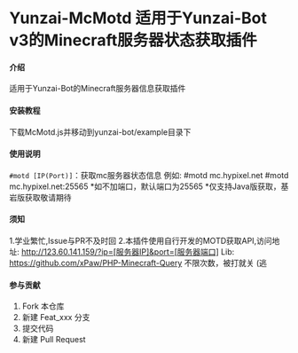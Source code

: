 # Yunzai-McMotd 适用于Yunzai-Bot v3的Minecraft服务器状态获取插件

#### 介绍
适用于Yunzai-Bot的Minecraft服务器信息获取插件

#### 安装教程
下载McMotd.js并移动到yunzai-bot/example目录下

#### 使用说明
`#motd [IP(Port)]`：获取mc服务器状态信息
例如: 
#motd mc.hypixel.net
#motd mc.hypixel.net:25565
*如不加端口，默认端口为25565
*仅支持Java版获取，基岩版获取敬请期待

#### 须知
1.学业繁忙,Issue与PR不及时回
2.本插件使用自行开发的MOTD获取API,访问地址:
http://123.60.141.159/?ip=[服务器IP]&port=[服务器端口]
Lib:
https://github.com/xPaw/PHP-Minecraft-Query
不限次数，被打就关 (逃

#### 参与贡献
1.  Fork 本仓库
2.  新建 Feat_xxx 分支
3.  提交代码
4.  新建 Pull Request
